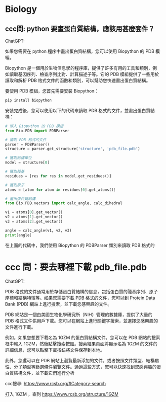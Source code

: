 # Biology

## ccc問: python 要畫蛋白質結構，應該用甚麼套件？

ChatGPT:

如果您需要在 python 程序中畫出蛋白質結構，您可以使用 Biopython 的 PDB 模組。

Biopython 是一個用於生物信息學的程序庫，提供了許多有用的工具和類別，例如讀取基因序列、檢查序列比對、計算描述子等。它的 PDB 模組提供了一些用於讀取和解析 PDB 格式文件的函數和類別，可以幫助您快速畫出蛋白質結構。

要使用 PDB 模組，您首先需要安裝 Biopython：

```py
pip install biopython
```

安裝完成後，您可以使用以下的代碼來讀取 PDB 格式的文件，並畫出蛋白質結構：

```py
# 導入 Biopython 的 PDB 模組
from Bio.PDB import PDBParser

# 讀取 PDB 格式的文件
parser = PDBParser()
structure = parser.get_structure('structure', 'pdb_file.pdb')

# 獲取結構單位
model = structure[0]

# 獲取殘基
residues = [res for res in model.get_residues()]

# 獲取原子
atoms = [atom for atom in residues[0].get_atoms()]

# 畫出蛋白質結構
from Bio.PDB.vectors import calc_angle, calc_dihedral

v1 = atoms[0].get_vector()
v2 = atoms[1].get_vector()
v3 = atoms[2].get_vector()

angle = calc_angle(v1, v2, v3)
print(angle)

```

在上面的代碼中，我們使用 Biopython 的 PDBParser 類別來讀取 PDB 格式的


# ccc 問：要去哪裡下載 pdb_file.pdb

ChatGPT:

PDB 格式的文件通常用於存儲蛋白質結構的信息，包括蛋白質的殘基序列、原子座標和結構特徵等。如果您需要下載 PDB 格式的文件，您可以到 Protein Data Bank (PDB) 網站上進行搜索，並下載您感興趣的文件。

PDB 網站是一個由美國生物化學研究所（NIH）管理的數據庫，提供了大量的 PDB 格式文件供用戶下載。您可以在網站上進行關鍵字搜索，並選擇您感興趣的文件進行下載。

例如，如果您想要下載名為 1GZM 的蛋白質結構文件，您可以在 PDB 網站的搜索框中輸入 1GZM，然後點擊搜索按鈕。搜索結果頁面將顯示名為 1GZM 的文件的詳細信息，您可以點擊下載按鈕將文件保存到本地。

此外，您還可以在 PDB 網站上瀏覽最新添加的文件，或者按照文件類型、結構屬性、分子類型等篩選條件瀏覽文件。通過這些方式，您可以快速找到您感興趣的蛋白質結構文件，並下載它們進行分析

ccc搜尋: https://www.rcsb.org/#Category-search

打入 1GZM ，查到 https://www.rcsb.org/structure/1GZM


